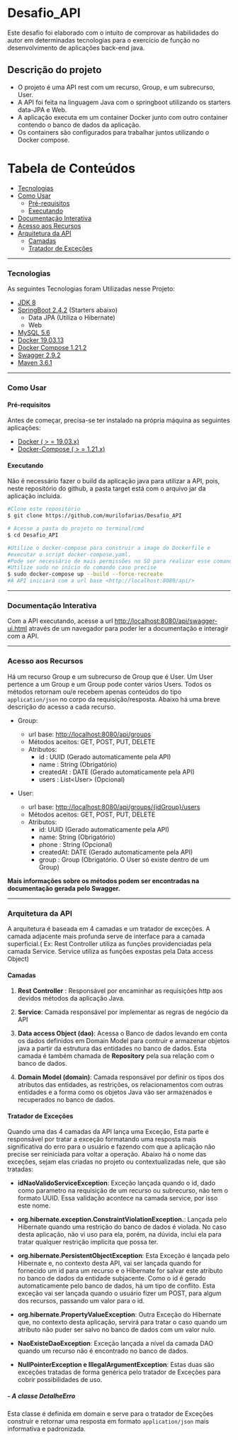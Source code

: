 # Desafio_API
Este desafio foi elaborado com o intuito de comprovar as habilidades do autor em determinadas tecnologias para o exercício
de função no desenvolvimento de aplicações back-end java.

## Descrição do projeto
* O projeto é uma API rest com um recurso, Group, e um subrecurso, User.
* A API foi feita na linguagem Java com o springboot utilizando os starters data-JPA e Web.
* A aplicação executa em um container Docker junto com outro container contendo o banco de dados da aplicação. 
* Os containers são configurados para trabalhar juntos utilizando o Docker compose.

Tabela de Conteúdos
=================
<!--ts-->
* [Tecnologias](#tecnologias)
* [Como Usar](#como-usar)
    * [Pré-requisitos](#pré-requisitos)
    * [Executando](#executando)
* [Documentação Interativa](#documentação-Interativa)
* [Acesso aos Recursos](#acesso-aos-recursos)
* [Arquitetura da API](#arquitetura-da-api)
  * [Camadas](#camadas)
  * [Tratador de Exceções](#tratador-de-exceções)
<!--te-->

---
### Tecnologias
As seguintes Tecnologias foram Utilizadas nesse Projeto:
* [JDK 8](https://www.oracle.com/br/java/technologies/javase/javase-jdk8-downloads.html)
* [SpringBoot 2.4.2](https://start.spring.io/) (Starters abaixo)
  * Data JPA (Utiliza o Hibernate)
  * Web
* [MySQL 5.6](https://www.mysql.com/)
* [Docker 19.03.13](https://www.docker.com/)
* [Docker Compose 1.21.2](https://docs.docker.com/compose/)
* [Swagger 2.9.2](https://swagger.io/)
* [Maven 3.6.1](https://maven.apache.org/)

---
### Como Usar

#### Pré-requisitos
Antes de começar, precisa-se ter instalado na própria máquina as
seguintes aplicações:
* [Docker ( > = 19.03.x)](https://docs.docker.com/get-docker/)
* [Docker-Compose ( > = 1.21.x)](https://docs.docker.com/compose/install/)

#### Executando
Não é necessário fazer o build da aplicação java para utilizar a API, pois,
neste repositório do github, a pasta target está com o arquivo jar da aplicação incluida.

```bash
#Clone este repositório
$ git clone https://github.com/murilofarias/Desafio_API

# Acesse a pasta do projeto no terminal/cmd
$ cd Desafio_API

#Utilize o docker-compose para construir a image do Dockerfile e
#executar o script docker-compose.yaml.
#Pode ser necessário de mais permissões no SO para realizar esse comando. 
#Utilize sudo no início do comando caso precise
$ sudo docker-compose up --build --force-recreate
#A API iniciará com a url base <http://localhost:8080/api/> 
```

---
### Documentação Interativa
Com a API executando, acesse a url <http://localhost:8080/api/swagger-ui.html> através de um
navegador para poder ler a documentação e interagir com a API.

---
### Acesso aos Recursos
Há um recurso Group e um subrecurso de Group que é User. Um User pertence a um Group e
um Group pode conter vários Users. Todos os métodos retornam ou/e recebem apenas conteúdos 
do tipo `application/json` no corpo da requisição/resposta. Abaixo há uma breve descrição do acesso a cada recurso.

* Group:
  * url base: <http://localhost:8080/api/groups>
  * Métodos aceitos: GET, POST, PUT, DELETE
  * Atributos:
    * id : UUID (Gerado automaticamente pela API)
    * name : String (Obrigatório)
    * createdAt : DATE (Gerado automaticamente pela API)
    * users : List\<User> (Opcional)
  
* User:
  * url base: <http://localhost:8080/api/groups/{idGroup}/users>
  * Métodos aceitos: GET, POST, PUT, DELETE
  * Atributos:
    * id: UUID (Gerado automaticamente pela API)
    * name: String (Obrigatório)
    * phone : String (Opcional)
    * createdAt: DATE (Gerado automaticamente pela API)
    * group : Group (Obrigatório. O User só existe dentro de um Group)
  
**Mais informações sobre os métodos podem ser encontradas na documentação gerada
pelo Swagger.**

---
### Arquitetura da API
A arquitetura é baseada em 4 camadas e um tratador de exceções. A camada adjacente mais  profunda serve de interface
para a camada superficial.( Ex: Rest Controller utiliza as funções providenciadas pela camada Service. Service 
utiliza as funções expostas pela Data access Object)

#### Camadas

1. **Rest Controller** :
  Responsável por encaminhar as requisições http aos devidos métodos da aplicação Java.
  
  
2. **Service**:
  Camada responsável por implementar as regras de negócio da API
  
  
3. **Data access Object (dao)**:
  Acessa o Banco de dados levando em conta os dados definidos em Domain Model para contruir e armazenar objetos java a 
  partir da estrutura das entidades no banco de dados. Esta camada é também chamada de **Repository** pela sua relação
  com o banco de dados.
  
  
4. **Domain Model (domain)**:
  Camada responsável por definir os tipos dos atributos das entidades, as restrições, os relacionamentos com outras 
  entidades e a forma como os objetos Java vão ser armazenados e recuperados no banco de dados.
   
#### Tratador de Exceções
 Quando uma das 4 camadas da API lança uma Exceção, Esta parte é responsável por tratar a exceção formatando uma 
 resposta mais significativa do erro para o usuário e fazendo com que a aplicação não precise ser reiniciada para 
 voltar a operação. Abaixo há o nome das exceções, sejam elas criadas no projeto ou contextualizadas nele, que são 
 tratadas:

* **idNaoValidoServiceException**:
  Exceção lançada quando o id, dado como parametro na requisição de um recurso ou 
  subrecurso, não tem o formato UUID. Essa validação acontece na camada service, por isso este nome.
  

* **org.hibernate.exception.ConstraintViolationException.**:
  Lançada pelo Hibernate quando uma restrição do banco de dados é violada. No caso desta aplicação, não vi uso
  para ela, porém, na dúvida, inclui ela para tratar qualquer restrição implícita que possa ter.
  
  
* **org.hibernate.PersistentObjectException**:
  Esta Exceção é lançada pelo Hibernate e, no contexto desta API, vai ser lançada quando for fornecido um id para um
  recurso e o Hibernate for salvar este atributo no banco de dados da entidade subjacente. Como o id é gerado 
  automaticamente pelo banco de dados, há um tipo de conflito. Esta exceção vai ser lançada quando o usuário fizer
  um POST, para algum dos recursos, passando um valor para o id.
  
  
* **org.hibernate.PropertyValueException**:
  Outra Exceção do Hibernate que, no contexto desta aplicação, servirá para tratar o caso quando um atributo não puder 
  ser salvo no banco de dados com um valor nulo.
  
  
* **NaoExisteDaoException**:
  Exceção lançada a nível da camada DAO quando um recurso não é encontrado no banco de dados.
  
  
* **NullPointerException e IllegalArgumentException**:
  Estas duas são exceções tratadas de forma genérica pelo tratador de Exceções para cobrir possibilidades de uso.
  


##### - A classe DetalheErro
Esta classe é definida em domain e serve para o tratador de Exceções construir e retornar uma resposta em 
formato `application/json` mais informativa e padronizada.






  
  




